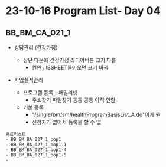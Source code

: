 # 23-10-16 Program List- Day 04

## BB_BM_CA_021_1

- 상담관리 (건강가정)
  - 상단 다문화 건강가정 라디어버튼 크기 다름
    - 원인 : IBSHEET들어오면 크기 바뀜

- 사업실적관리
  - 프로그램 등록 - 패밀리넷 
    - 주소찾기 파일찾기 등등 공통 아직 안함
  - 기본 등록
    - "/single/bm/sm/healthProgramBasisList_A.do"이게 뭔
    - 신청자가 없어서 등록을 할 수 없

```완료리스트
완료리스트
- BB_BM_BA_027_1_pop1
- BB_BM_BA_027_1_pop1-1
- BB_BM_BA_027_1_pop1-4
- BB_BM_BA_027_1_pop1-5
- 
```



